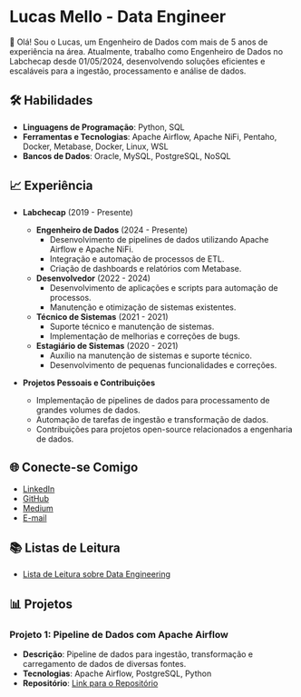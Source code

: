 # Lucas Mello - Data Engineer

👋 Olá! Sou o Lucas, um Engenheiro de Dados com mais de 5 anos de experiência na área. Atualmente, trabalho como Engenheiro de Dados no Labchecap desde 01/05/2024, desenvolvendo soluções eficientes e escaláveis para a ingestão, processamento e análise de dados.

## 🛠 Habilidades

- **Linguagens de Programação**: Python, SQL
- **Ferramentas e Tecnologias**: Apache Airflow, Apache NiFi, Pentaho, Docker, Metabase, Docker, Linux, WSL
- **Bancos de Dados**: Oracle, MySQL, PostgreSQL, NoSQL

## 📈 Experiência

- **Labchecap** (2019 - Presente)
  - **Engenheiro de Dados** (2024 - Presente)
    - Desenvolvimento de pipelines de dados utilizando Apache Airflow e Apache NiFi.
    - Integração e automação de processos de ETL.
    - Criação de dashboards e relatórios com Metabase.
  - **Desenvolvedor** (2022 - 2024)
    - Desenvolvimento de aplicações e scripts para automação de processos.
    - Manutenção e otimização de sistemas existentes.
  - **Técnico de Sistemas** (2021 - 2021)
    - Suporte técnico e manutenção de sistemas.
    - Implementação de melhorias e correções de bugs.
  - **Estagiário de Sistemas** (2020 - 2021)
    - Auxílio na manutenção de sistemas e suporte técnico.
    - Desenvolvimento de pequenas funcionalidades e correções.

- **Projetos Pessoais e Contribuições**
  - Implementação de pipelines de dados para processamento de grandes volumes de dados.
  - Automação de tarefas de ingestão e transformação de dados.
  - Contribuições para projetos open-source relacionados a engenharia de dados.

## 🌐 Conecte-se Comigo

- [LinkedIn](https://www.linkedin.com/in/lucas-de-mello-vieira-17339217b/)
- [GitHub](https://github.com/lucassmelloo)
- [Medium](https://medium.com/@lucasmellovieira99)
- [E-mail](mailto:lucasmellovieira99@gmail.com)

## 📚 Listas de Leitura

- [Lista de Leitura sobre Data Engineering](https://medium.com/@lucasmellovieira99)

## 📊 Projetos

### Projeto 1: Pipeline de Dados com Apache Airflow
- **Descrição**: Pipeline de dados para ingestão, transformação e carregamento de dados de diversas fontes.
- **Tecnologias**: Apache Airflow, PostgreSQL, Python
- **Repositório**: [Link para o Repositório](https://github.com/lucassmelloo/my-airflow)

